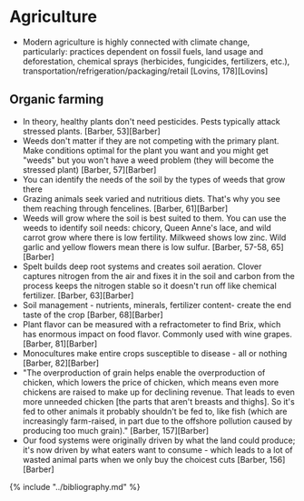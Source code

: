 # Agriculture
* Modern agriculture is highly connected with climate change, particularly: practices dependent on fossil fuels, land usage and deforestation, chemical sprays (herbicides, fungicides, fertilizers, etc.), transportation/refrigeration/packaging/retail [Lovins, 178][Lovins]

## Organic farming
* In theory, healthy plants don't need pesticides. Pests typically attack stressed plants. [Barber, 53][Barber]
* Weeds don't matter if they are not competing with the primary plant. Make conditions optimal for the plant you want and you might get "weeds" but you won't have a weed problem (they will become the stressed plant) [Barber, 57][Barber]
* You can identify the needs of the soil by the types of weeds that grow there
* Grazing animals seek varied and nutritious diets. That's why you see them reaching through fencelines. [Barber, 61][Barber]
* Weeds will grow where the soil is best suited to them. You can use the weeds to identify soil needs: chicory, Queen Anne's lace, and wild carrot grow where there is low fertility. Milkweed shows low zinc. Wild garlic and yellow flowers mean there is low sulfur. [Barber, 57-58, 65][Barber]
* Spelt builds deep root systems and creates soil aeration. Clover captures nitrogen from the air and fixes it in the soil and carbon from the process keeps the nitrogen stable so it doesn't run off like chemical fertilizer. [Barber, 63][Barber]
* Soil management - nutrients, minerals, fertilizer content- create the end taste of the crop [Barber, 68][Barber]
* Plant flavor can be measured with a refractometer to find Brix, which has enormous impact on food flavor. Commonly used with wine grapes. [Barber, 81][Barber]
* Monocultures make entire crops susceptible to disease - all or nothing [Barber, 82][Barber]
* "The overproduction of grain helps enable the overproduction of chicken, which lowers the price of chicken, which means even more chickens are raised to make up for declining revenue. That leads to even more unneeded chicken [the parts that aren't breasts and thighs]. So it's fed to other animals it probably shouldn't be fed to, like fish (which are increasingly farm-raised, in part due to the offshore pollution caused by producing too much grain)." [Barber, 157][Barber]
* Our food systems were originally driven by what the land could produce; it's now driven by what eaters want to consume - which leads to a lot of wasted animal parts when we only buy the choicest cuts [Barber, 156][Barber]

{% include "../bibliography.md" %}
